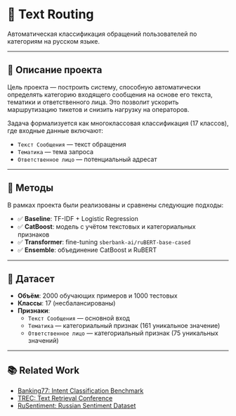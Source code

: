 # 📨 Text Routing 

Автоматическая классификация обращений пользователей по категориям на русском языке.

---

## 📌 Описание проекта

Цель проекта — построить систему, способную автоматически определять категорию входящего сообщения на основе его текста, тематики и ответственного лица. Это позволит ускорить маршрутизацию тикетов и снизить нагрузку на операторов.

Задача формализуется как многоклассовая классификация (17 классов), где входные данные включают:

- `Текст Сообщения` — текст обращения
- `Тематика` — тема запроса
- `Ответственное лицо` — потенциальный адресат

---

## 🧠 Методы

В рамках проекта были реализованы и сравнены следующие подходы:

- ✅ **Baseline**: TF-IDF + Logistic Regression
- ✅ **CatBoost**: модель с учётом текстовых и категориальных признаков
- ✅ **Transformer**: fine-tuning `sberbank-ai/ruBERT-base-cased`
- ✅ **Ensemble**: объединение CatBoost и RuBERT

---

## 📁 Датасет

- **Объём**: 2000 обучающих примеров и 1000 тестовых
- **Классы**: 17 (несбалансированы)
- **Признаки**:
  - `Текст Сообщения` — основной вход
  - `Тематика` — категориальный признак (161 уникальное значение)
  - `Ответственное лицо` — категориальный признак (75 уникальных значений)

---

## 📚 Related Work

- [Banking77: Intent Classification Benchmark](https://arxiv.org/abs/2003.04807)
- [TREC: Text Retrieval Conference](https://trec.nist.gov/)
- [RuSentiment: Russian Sentiment Dataset](https://github.com/text-machine-lab/RuSentiment)

